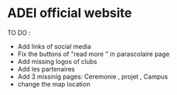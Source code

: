 # ADEI official website

TO DO  :

* Add links of social media
* Fix the buttons of "read more " in parascolaire page
* Add missing logos of clubs
* Add les partenaires
* Add 3 missinig pages: Ceremonie , projet , Campus
* change the map location